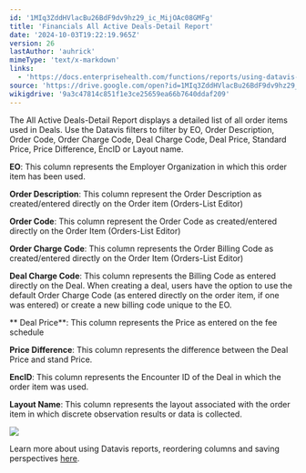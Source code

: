 ```yaml
---
id: '1MIq3ZddHVlacBu26BdF9dv9hz29_ic_MijOAc08GMFg'
title: 'Financials All Active Deals-Detail Report'
date: '2024-10-03T19:22:19.965Z'
version: 26
lastAuthor: 'auhrick'
mimeType: 'text/x-markdown'
links:
  - 'https://docs.enterprisehealth.com/functions/reports/using-datavis-grids-data-tools/'
source: 'https://drive.google.com/open?id=1MIq3ZddHVlacBu26BdF9dv9hz29_ic_MijOAc08GMFg'
wikigdrive: '9a3c47814c851f1e3ce25659ea66b7640ddaf209'
---
```

The All Active Deals-Detail Report displays a detailed list of all order items used in Deals. Use the Datavis filters to filter by EO, Order Description, Order Code, Order Charge Code, Deal Charge Code, Deal Price, Standard Price, Price Difference, EncID or Layout name.

**EO**: This column represents the Employer Organization in which this order item has been used.

**Order Description**: This column represent the Order Description as created/entered directly on the Order item (Orders-List Editor)

**Order Code**: This column represent the Order Code as created/entered directly on the Order Item (Orders-List Editor)

**Order Charge Code**: This column represents the Order Billing Code as created/entered directly on the Order Item (Orders-List Editor)

**Deal Charge Code**: This column represents the Billing Code as entered directly on the Deal. When creating a deal, users have the option to use the default Order Charge Code (as entered directly on the order item, if one was entered) or create a new billing code unique to the EO.

** Deal Price**: This column represents the Price as entered on the fee schedule

**Price Difference**: This column represents the difference between the Deal Price and stand Price.

**EncID**: This column represents the Encounter ID of the Deal in which the order item was used.

**Layout Name**: This column represents the layout associated with the order item in which discrete observation results or data is collected.

![](../financials-all-active-deals-detail-report.assets/fce178261b45379ecb8d0eca106eb093.png)

Learn more about using Datavis reports, reordering columns and saving perspectives [here](https://docs.enterprisehealth.com/functions/reports/using-datavis-grids-data-tools/).
